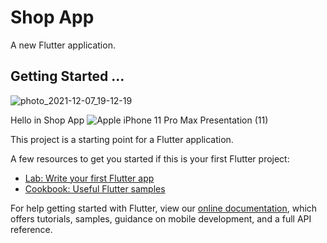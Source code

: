 # Shop App

A new Flutter application.

## Getting Started ...
![photo_2021-12-07_19-12-19](https://user-images.githubusercontent.com/54605034/145075033-dd513bca-63f8-4497-9d66-ae7269be6efc.jpg)

Hello in Shop App 
![Apple iPhone 11 Pro Max Presentation (11)](https://user-images.githubusercontent.com/54605034/145075075-3c26faa2-66dc-475c-b0f1-4bf679ce01d1.png)


This project is a starting point for a Flutter application.

A few resources to get you started if this is your first Flutter project:

- [Lab: Write your first Flutter app](https://flutter.dev/docs/get-started/codelab)
- [Cookbook: Useful Flutter samples](https://flutter.dev/docs/cookbook)

For help getting started with Flutter, view our
[online documentation](https://flutter.dev/docs), which offers tutorials,
samples, guidance on mobile development, and a full API reference.
